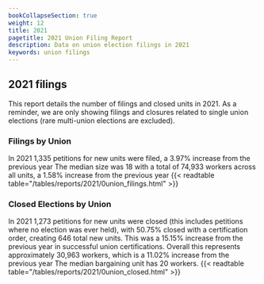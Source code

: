 ```yaml
---
bookCollapseSection: true
weight: 12
title: 2021
pagetitle: 2021 Union Filing Report
description: Data on union election filings in 2021
keywords: union filings
---
```


## 2021 filings

This report details the number of filings and closed units in 2021. As a reminder, we are only showing filings and closures related to single union elections (rare multi-union elections are excluded).

### Filings by Union
In 2021 1,335 petitions for new units were filed, a 3.97% increase from the previous year The median size was 18 with a total of 74,933 workers across all units, a 1.58% increase from the previous year
{{< readtable table="/tables/reports/2021/0union_filings.html" >}}

### Closed Elections by Union
In 2021 1,273 petitions for new units were closed (this includes petitions where no election was ever held), with 50.75% closed with a certification order, creating 646 total new units. This was a 15.15% increase from the previous year in successful union certifications. Overall this represents approximately 30,963 workers, which is a 11.02% increase from the previous year The median bargaining unit has 20 workers.
{{< readtable table="/tables/reports/2021/0union_closed.html" >}}
